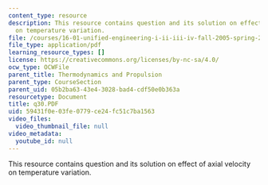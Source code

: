 ```yaml
---
content_type: resource
description: This resource contains question and its solution on effect of axial velocity
  on temperature variation.
file: /courses/16-01-unified-engineering-i-ii-iii-iv-fall-2005-spring-2006/59431f0e03fe0779ce24fc51c7ba1563_q30.PDF
file_type: application/pdf
learning_resource_types: []
license: https://creativecommons.org/licenses/by-nc-sa/4.0/
ocw_type: OCWFile
parent_title: Thermodynamics and Propulsion
parent_type: CourseSection
parent_uid: 05b2ba63-43e4-3028-bad4-cdf50e0b363a
resourcetype: Document
title: q30.PDF
uid: 59431f0e-03fe-0779-ce24-fc51c7ba1563
video_files:
  video_thumbnail_file: null
video_metadata:
  youtube_id: null
---
```

This resource contains question and its solution on effect of axial velocity on temperature variation.